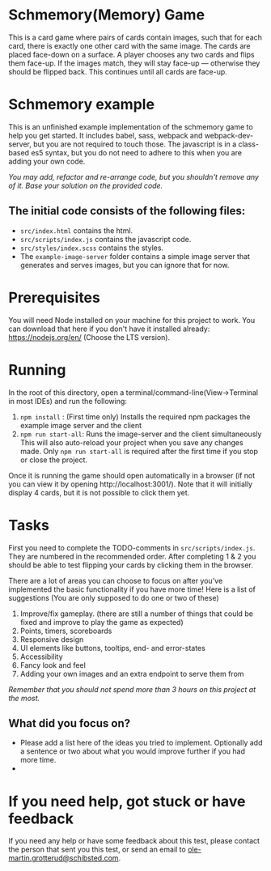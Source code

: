 # Schmemory(Memory) Game

This is a card game where pairs of cards contain images, such that for each card, there is exactly one other card with the same image. The cards are placed face-down on a surface. A player chooses any two cards and flips them face-up. If the images match, they will stay face-up — otherwise they should be flipped back. This continues until all cards are face-up.

# Schmemory example

This is an unfinished example implementation of the schmemory game to help you get started. It includes babel, sass, webpack and webpack-dev-server, but you are not required to touch those.
The javascript is in a class-based es5 syntax, but you do not need to adhere to this when you are adding your own code.

*You may add, refactor and re-arrange code, but you shouldn't remove any of it. Base your solution on the provided code.*

## The initial code consists of the following files:

- ``src/index.html`` contains the html.
- ``src/scripts/index.js`` contains the javascript code.
- ``src/styles/index.scss`` contains the styles.
- The ``example-image-server`` folder contains a simple image server that generates and serves images, but you can ignore that for now. 

# Prerequisites
You will need Node installed on your machine for this project to work. You can download that here if you don't have it installed already: https://nodejs.org/en/ (Choose the LTS version). 

# Running

In the root of this directory, open a terminal/command-line(View->Terminal in most IDEs) and run the following: 
1. ``npm install`` : (First time only) Installs the required npm packages the example image server and the client
2. ``npm run start-all``: Runs the image-server and the client simultaneously
This will also auto-reload your project when you save any changes made. Only ``npm run start-all`` is required after the first time if you stop or close the project.

Once it is running the game should open automatically in a browser (if not you can view it by opening http://localhost:3001/). Note that it will initially display 4 cards, but it is not possible to click them yet.
# Tasks
First you need to complete the TODO-comments in ``src/scripts/index.js``. They are numbered in the recommended order. After completing 1 & 2 you should be able to test flipping your cards by clicking them in the browser.

There are a lot of areas you can choose to focus on after you've implemented the basic functionality if you have more time! Here is a list of suggestions (You are only supposed to do one or two of these)
1. Improve/fix gameplay. (there are still a number of things that could be fixed and improve to play the game as expected) 
2. Points, timers, scoreboards
3. Responsive design
4. UI elements like buttons, tooltips, end- and error-states
5. Accessibility 
6. Fancy look and feel
7. Adding your own images and an extra endpoint to serve them from

*Remember that you should not spend more than 3 hours on this project at the most.*
## What did you focus on?
- Please add a list here of the ideas you tried to implement. Optionally add a sentence or two about what you would improve further if you had more time.
- 

# If you need help, got stuck or have feedback
If you need any help or have some feedback about this test, please contact the person that sent you this test, or send an email to ole-martin.grotterud@schibsted.com.
